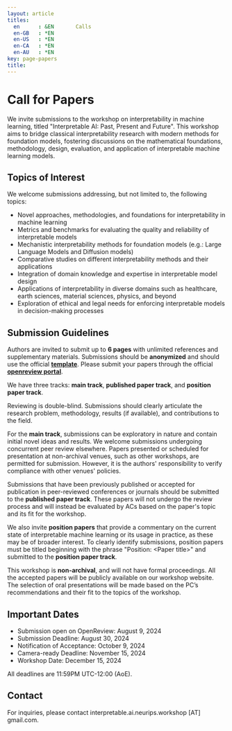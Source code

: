 ```yaml
---
layout: article
titles:
  en      : &EN       Calls
  en-GB   : *EN
  en-US   : *EN
  en-CA   : *EN
  en-AU   : *EN
key: page-papers
title:
---
```


<style>
.article__header h1 {
    display: none;
}
</style>

# Call for Papers
We invite submissions to the workshop on interpretability in machine learning, titled "Interpretable AI: Past, Present and Future". This workshop aims to bridge classical interpretability research with modern methods for foundation models, fostering discussions on the mathematical foundations, methodology, design, evaluation, and application of interpretable machine learning models.

## Topics of Interest
We welcome submissions addressing, but not limited to, the following topics:
- Novel approaches, methodologies, and foundations for interpretability in machine learning
- Metrics and benchmarks for evaluating the quality and reliability of interpretable models
- Mechanistic interpretability methods for foundation models (e.g.: Large Language Models and Diffusion models)
- Comparative studies on different interpretability methods and their applications
- Integration of domain knowledge and expertise in interpretable model design
- Applications of interpretability in diverse domains such as healthcare, earth sciences, material sciences, physics, and beyond
- Exploration of ethical and legal needs for enforcing interpretable models in decision-making processes

## Submission Guidelines
Authors are invited to submit up to **6 pages** with unlimited references and supplementary materials. Submissions should be **anonymized** and should use the official [**template**](https://www.overleaf.com/read/vjqdmrbfmppm#f22612). Please submit your papers through the official [**openreview portal**](https://openreview.net/group?id=NeurIPS.cc/2024/Workshop/InterpretableAI).

We have three tracks: **main track**, **published paper track**, and **position paper track**. 

Reviewing is double-blind. Submissions should clearly articulate the research problem, methodology, results (if available), and contributions to the field. 

For the **main track**, submissions can be exploratory in nature and contain initial novel ideas and results. We welcome submissions undergoing concurrent peer review elsewhere. Papers presented or scheduled for presentation at non-archival venues, such as other workshops, are permitted for submission. However, it is the authors' responsibility to verify compliance with other venues' policies. 

Submissions that have been previously published or accepted for publication in peer-reviewed conferences or journals should be submitted to the **published paper track**. These papers will not undergo the review process and will instead be evaluated by ACs based on the paper's topic and its fit for the workshop. 

We also invite **position papers** that provide a commentary on the current state of interpretable machine learning or its usage in practice, as these may be of broader interest. To clearly identify submissions, position papers must be titled beginning with the phrase "Position: &lt;Paper title&gt;" and submitted to the **position paper track**.

This workshop is **non-archival**, and will not have formal proceedings. All the accepted papers will be publicly available on our workshop website. The selection of oral presentations will be made based on the PC’s recommendations and their fit to the topics of the workshop. 

## Important Dates
- Submission open on OpenReview: August 9, 2024
- Submission Deadline: August 30, 2024
- Notification of Acceptance: October 9, 2024
- Camera-ready Deadline: November 15, 2024
- Workshop Date: December 15, 2024

All deadlines are 11:59PM UTC-12:00 (AoE).

## Contact
For inquiries, please contact interpretable.ai.neurips.workshop [AT] gmail.com.
